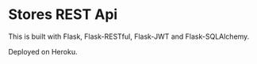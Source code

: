 # Stores REST Api

This is built with Flask, Flask-RESTful, Flask-JWT and Flask-SQLAlchemy.

Deployed on Heroku. 
